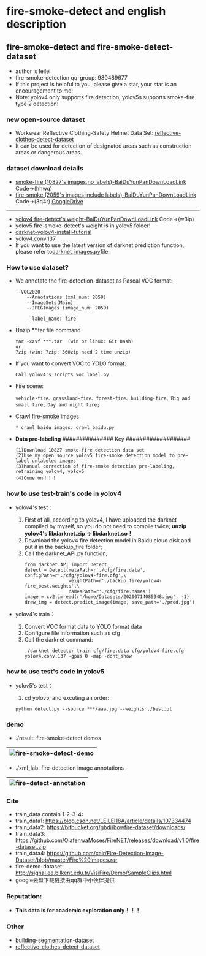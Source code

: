 # fire-smoke-detect and english description
## fire-smoke-detect and fire-smoke-detect-dataset

* author is leilei
* fire-smoke-detection qq-group: 980489677
* If this project is helpful to you, please give a star, your star is an encouragement to me!
* Note: yolov4 only supports fire detection, yolov5s supports smoke-fire type 2 detection!

### new open-source dataset
* Workwear Reflective Clothing-Safety Helmet Data Set: [reflective-clothes-detect-dataset](https://github.com/gengyanlei/reflective-clothes-detect)
* It can be used for detection of designated areas such as construction areas or dangerous areas.

### dataset download details
* [smoke-fire (10827's images,no labels)-BaiDuYunPanDownLoadLink](https://pan.baidu.com/s/1GhFKbp6hN26hxJWXIg_W2A) Code->(hhwq)
* [fire-smoke (2059's images,include labels)-BaiDuYunPanDownLoadLink](https://pan.baidu.com/s/1AvCMcmZ7SaAZznmyTO65cg) Code->(3q4r) [GoogleDrive](https://drive.google.com/file/d/1F2YcbqLeL5XqxDHBZOr9PGrAKMhXOEI7/view?usp=sharing)
---
* [yolov4 fire-detect's weight-BaiDuYunPanDownLoadLink](https://pan.baidu.com/s/14g0SkV5vR8OhnDOCTW6r9A) Code->(w3ip)
* yolov5 fire-smoke-detect's weight is in yolov5 folder!
* [darknet-yolov4-install-tutorial](https://github.com/AlexeyAB/darknet#how-to-compile-on-linux-using-make)
* [yolov4.conv.137](https://drive.google.com/open?id=1cewMfusmPjYWbrnuJRuKhPMwRe_b9PaT)
* If you want to use the latest version of darknet prediction function, please refer to[darknet_images.py](https://github.com/AlexeyAB/darknet/blob/master/darknet_images.py)file.

### How to use dataset?
* We annotate the fire-detection-dataset as Pascal VOC format:
    ```
    --VOC2020
        --Annotations (xml_num: 2059)
        --ImageSets(Main)
        --JPEGImages (image_num: 2059)
        
        --label_name: fire
    ```
* Unzip **.tar file command
    ```
    tar -xzvf ***.tar  (win or linux: Git Bash)
    or 
    7zip (win: 7zip; 360zip need 2 time unzip)
    ```
* If you want to convert VOC to YOLO format:
    ```
    Call yolov4's scripts voc_label.py
    ```
* Fire scene:
    ```
    vehicle-fire、grassland-fire、forest-fire、building-fire、Big and small fire、Day and night fire;
    ```
* Crawl fire-smoke images
    ```
    * crawl baidu images: crawl_baidu.py
    ```
* **Data pre-labeling** ############### Key ###################
    ```
    (1)Download 10827 smoke-fire detection data set
    (2)Use my open source yolov5 fire-smoke detection model to pre-label unlabeled images
    (3)Manual correction of fire-smoke detection pre-labeling, retraining yolov4, yolov5
    (4)Come on！！！
    ```

### how to use test-train's code in yolov4
* yolov4's test：

    1. First of all, according to yolov4, I have uploaded the darknet compiled by myself, so you do not need to compile twice; **unzip yolov4's libdarknet.zip -> libdarknet.so！**
    2. Download the yolov4 fire detection model in Baidu cloud disk and put it in the backup_fire folder;
    3. Call the darknet_API.py function;
        ```
        from darknet_API import Detect
        detect = Detect(metaPath=r'./cfg/fire.data', configPath=r'./cfg/yolov4-fire.cfg',\
                        weightPath=r'./backup_fire/yolov4-fire_best.weights',\
                        namesPath=r'./cfg/fire.names')
        image = cv2.imread(r'/home/Datasets/20200714085948.jpg', -1)
        draw_img = detect.predict_image(image, save_path='./pred.jpg')
        ```
* yolov4's train：

    1. Convert VOC format data to YOLO format data
    2. Configure file information such as cfg
    3. Call the darknet command:
        ```
        ./darknet detector train cfg/fire.data cfg/yolov4-fire.cfg yolov4.conv.137 -gpus 0 -map -dont_show
        ```
### how to use test's code in yolov5
* yolov5's test：

    1. cd yolov5, and excuting an order:
    ```
    python detect.py --source ***/aaa.jpg --weights ./best.pt
    ```

### demo
* ./result: fire-smoke-detect demos

|![fire-smoke-detect-demo](https://github.com/gengyanlei/fire-detect-yolov4/blob/master/result/result_demo.jpg?raw=true)|
|----|

* ./xml_lab: fire-detection image annotations

|![fire-detect-annotation](https://github.com/gengyanlei/fire-detect-yolov4/blob/master/xml_lab/annotation.jpg)|
|----|

### Cite
* train_data contain 1-2-3-4:
* train_data1: https://blog.csdn.net/LEILEI18A/article/details/107334474
* train_data2: https://bitbucket.org/gbdi/bowfire-dataset/downloads/
* train_data3: https://github.com/OlafenwaMoses/FireNET/releases/download/v1.0/fire-dataset.zip
* train_data4: https://github.com/cair/Fire-Detection-Image-Dataset/blob/master/Fire%20images.rar
* fire-demo-dataset: http://signal.ee.bilkent.edu.tr/VisiFire/Demo/SampleClips.html
* google云盘下载链接由qq群中小伙伴提供

### Reputation:
* **This data is for academic exploration only！！！**

### Other
* [building-segmentation-dataset](https://github.com/gengyanlei/build_segmentation_dataset)
* [reflective-clothes-detect-dataset](https://github.com/gengyanlei/reflective-clothes-detect)


